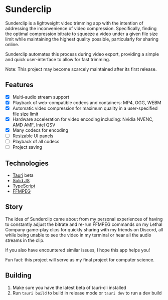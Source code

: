 # Sunderclip

Sunderclip is a lightweight video trimming app with the intention of addressing the inconvenience of video compression.
Specifically, finding the optimal compression bitrate to squeeze a video under a given file size limit while maintaining the highest quality possible, particularly for sharing online.

Sunderclip automates this process during video export, providing a simple and quick user-interface to allow for fast trimming.

Note: This project may become scarcely maintained after its first release.

## Features

- [x] Multi-audio stream support
- [x] Playback of web-compatible codecs and containers: MP4, OGG, WEBM
- [x] Automatic video compression for maximum quality in a user-specified file size limit
- [x] Hardware acceleration for video encoding including: Nvidia NVENC, AMD AMF, Intel QSV
- [x] Many codecs for encoding
- [ ] Resizable UI panels
- [ ] Playback of all codecs
- [ ] Project saving

## Technologies

- [Tauri](https://tauri.app/) beta
- [Solid JS](https://www.solidjs.com/)
- [TypeScript](https://www.typescriptlang.org/)
- [FFMPEG](https://ffmpeg.org/)

## Story

The idea of Sunderclip came about from my personal experiences of having to constantly adjust the bitrate and re-run FFMPEG commands on my Lethal Company game-play clips for quickly sharing with my friends on Discord, all while being unable to see the video in my terminal or hear all the audio streams in the clip.

If you also have encountered similar issues, I hope this app helps you!

Fun fact: this project will serve as my final project for computer science.

## Building

1. Make sure you have the latest beta of tauri-cli installed
2. Run `tauri build` to build in release mode or `tauri dev` to run a dev build

